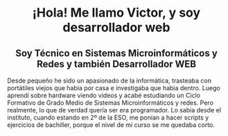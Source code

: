 <h1 align="center">¡Hola! Me llamo Victor, y soy desarrollador web</h1>
<h2 align="center">Soy Técnico en Sistemas Microinformáticos y Redes y también Desarrollador WEB</h2>
<p>Desde pequeño he sido un apasionado de la informática, trasteaba con portátiles viejos que habia por casa e investigaba que habia dentro. Luego aprendí sobre hardware viendo videos y acabé estudiando un Ciclo Formativo de Grado Medio de Sistemas Microinformáticos y redes. Pero realmente, lo que de verdad quería ser era programador. Lo sabia desde el instituto, cuando estando en 2º de la ESO, me ponían a hacer scripts y ejercicios de bachiller, porque el nivel de mi curso se me quedaba corto.</p>
